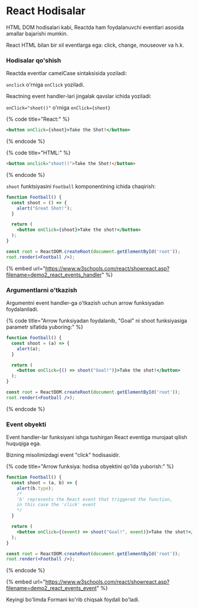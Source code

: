 # React Hodisalar

HTML DOM hodisalari kabi, Reactda ham foydalanuvchi eventlari asosida amallar bajarishi mumkin.

React HTML bilan bir xil eventlarga ega: click, change, mouseover va h.k.

### Hodisalar qo'shish

Reactda eventlar camelCase sintaksisida yoziladi:

`onclick` o'rniga `onClick` yoziladi.

Reactning event handler-lari jingalak qavslar ichida yoziladi:

&#x20;`onClick="shoot()"` o'rniga `onClick={shoot}`

{% code title="React:" %}
```jsx
<button onClick={shoot}>Take the Shot!</button>
```
{% endcode %}

{% code title="HTML:" %}
```html
<button onclick="shoot()">Take the Shot!</button>
```
{% endcode %}

`shoot` funktsiyasini `Football` komponentining ichida chaqirish:

```jsx
function Football() {
  const shoot = () => {
    alert("Great Shot!");
  }

  return (
    <button onClick={shoot}>Take the shot!</button>
  );
}

const root = ReactDOM.createRoot(document.getElementById('root'));
root.render(<Football />);
```

{% embed url="https://www.w3schools.com/react/showreact.asp?filename=demo2_react_events_handler" %}

### Argumentlarni o'tkazish

Argumentni event handler-ga o'tkazish uchun arrow funksiyadan foydalaniladi.

{% code title="Arrow funksiyadan foydalanib, "Goal" ni shoot funksiyasiga parametr sifatida yuboring:" %}
```jsx
function Football() {
  const shoot = (a) => {
    alert(a);
  }

  return (
    <button onClick={() => shoot("Goal!")}>Take the shot!</button>
  );
}

const root = ReactDOM.createRoot(document.getElementById('root'));
root.render(<Football />);
```
{% endcode %}

### Event obyekti

Event handler-lar funksiyani ishga tushirgan React eventiga murojaat qilish huquqiga ega.

Bizning misolimizdagi event "click" hodisasidir.

{% code title="Arrow funksiya: hodisa obyektini qo'lda yuborish:" %}
```jsx
function Football() {
  const shoot = (a, b) => {
    alert(b.type);
    /*
    'b' represents the React event that triggered the function,
    in this case the 'click' event
    */
  }

  return (
    <button onClick={(event) => shoot("Goal!", event)}>Take the shot!</button>
  );
}

const root = ReactDOM.createRoot(document.getElementById('root'));
root.render(<Football />);
```
{% endcode %}

{% embed url="https://www.w3schools.com/react/showreact.asp?filename=demo2_react_events_event" %}

Keyingi bo'limda Formani ko'rib chiqsak foydali bo'ladi.
